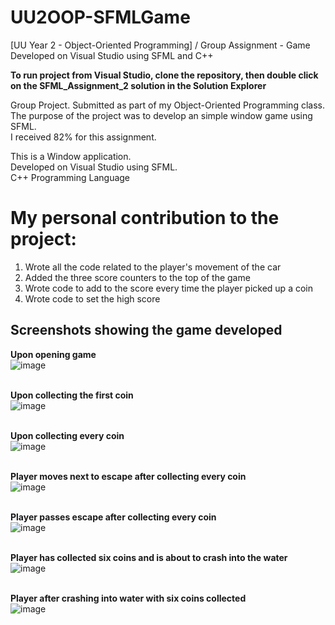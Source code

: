 # UU2OOP-SFMLGame
[UU Year 2 - Object-Oriented Programming] / Group Assignment - Game Developed on Visual Studio using SFML and C++

**To run project from Visual Studio, clone the repository, then double click on the SFML_Assignment_2 solution in the Solution Explorer**

Group Project. Submitted as part of my Object-Oriented Programming class.<br />
The purpose of the project was to develop an simple window game using SFML.<br />
I received 82% for this assignment.

This is a Window application.<br />
Developed on Visual Studio using SFML.<br />
C++ Programming Language<br />

# My personal contribution to the project:
1. Wrote all the code related to the player's movement of the car
2. Added the three score counters to the top of the game
3. Wrote code to add to the score every time the player picked up a coin
4. Wrote code to set the high score

## Screenshots showing the game developed<br />
**Upon opening game**<br />
![image](https://user-images.githubusercontent.com/91070226/152667388-7b54fd27-d792-4afc-9b55-4b3cef378a5b.png)<br /><br />

**Upon collecting the first coin**<br />
![image](https://user-images.githubusercontent.com/91070226/152668621-1d8fb6c5-e79e-4bf7-a48a-a32da9a9d08e.png)<br /><br />

**Upon collecting every coin**<br />
![image](https://user-images.githubusercontent.com/91070226/152668645-614ebdba-36f8-4eb7-ae45-000e4718fb37.png)<br /><br />

**Player moves next to escape after collecting every coin**<br />
![image](https://user-images.githubusercontent.com/91070226/152668662-e241c726-8c47-45d1-abbf-b66ec5e25fef.png)<br /><br />

**Player passes escape after collecting every coin**<br />
![image](https://user-images.githubusercontent.com/91070226/152668671-cd43f5cf-acbc-482a-942c-5884db0c82d9.png)<br /><br />

**Player has collected six coins and is about to crash into the water**<br />
![image](https://user-images.githubusercontent.com/91070226/152668682-b0e3836d-4db0-4fbf-821f-a6e38d76185d.png)<br /><br />

**Player after crashing into water with six coins collected**<br />
![image](https://user-images.githubusercontent.com/91070226/152668689-9bae3789-9c1f-4dd2-b846-afbfce5984a0.png)<br /><br />















